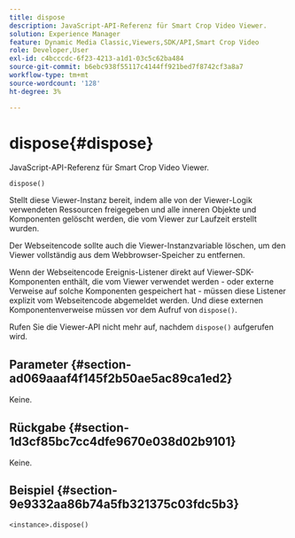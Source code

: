 ```yaml
---
title: dispose
description: JavaScript-API-Referenz für Smart Crop Video Viewer.
solution: Experience Manager
feature: Dynamic Media Classic,Viewers,SDK/API,Smart Crop Video
role: Developer,User
exl-id: c4bcccdc-6f23-4213-a1d1-03c5c62ba484
source-git-commit: b6ebc938f55117c4144ff921bed7f8742cf3a8a7
workflow-type: tm+mt
source-wordcount: '128'
ht-degree: 3%

---
```


# dispose{#dispose}

JavaScript-API-Referenz für Smart Crop Video Viewer.

`dispose()`

Stellt diese Viewer-Instanz bereit, indem alle von der Viewer-Logik verwendeten Ressourcen freigegeben und alle inneren Objekte und Komponenten gelöscht werden, die vom Viewer zur Laufzeit erstellt wurden.

Der Webseitencode sollte auch die Viewer-Instanzvariable löschen, um den Viewer vollständig aus dem Webbrowser-Speicher zu entfernen.

Wenn der Webseitencode Ereignis-Listener direkt auf Viewer-SDK-Komponenten enthält, die vom Viewer verwendet werden - oder externe Verweise auf solche Komponenten gespeichert hat - müssen diese Listener explizit vom Webseitencode abgemeldet werden. Und diese externen Komponentenverweise müssen vor dem Aufruf von `dispose()`.

Rufen Sie die Viewer-API nicht mehr auf, nachdem `dispose()` aufgerufen wird.

## Parameter {#section-ad069aaaf4f145f2b50ae5ac89ca1ed2}

Keine.

## Rückgabe {#section-1d3cf85bc7cc4dfe9670e038d02b9101}

Keine.

## Beispiel {#section-9e9332aa86b74a5fb321375c03fdc5b3}

```
<instance>.dispose()
```
